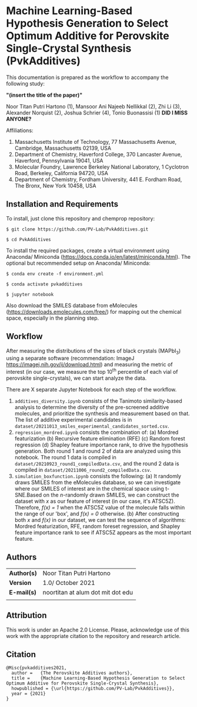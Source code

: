 # Machine Learning-Based Hypothesis Generation to Select Optimum Additive for Perovskite Single-Crystal Synthesis (PvkAdditives)
This documentation is prepared as the workflow to accompany the following study:

**"(insert the title of the paper)"**

Noor Titan Putri Hartono (1), Mansoor Ani Najeeb Nellikkal (2), Zhi Li (3), Alexander Norquist (2), Joshua Schrier (4), Tonio Buonassisi (1) **DID I MISS ANYONE?**

Affiliations:

1. Massachusetts Institute of Technology, 77 Massachusetts Avenue, Cambridge, Massachusetts 02139, USA
2. Department of Chemistry, Haverford College, 370 Lancaster Avenue, Haverford, Pennsylvania 19041, USA 
3. Molecular Foundry, Lawrence Berkeley National Laboratory, 1 Cyclotron Road, Berkeley, California 94720, USA 
4. Department of Chemistry, Fordham University, 441 E. Fordham Road, The Bronx, New York 10458, USA 

## Installation and Requirements
To install, just clone this repository and chemprop repository:

`$ git clone https://github.com/PV-Lab/PvkAdditives.git`

`$ cd PvkAdditives`

To install the required packages, create a virtual environment using Anaconda/ Miniconda (https://docs.conda.io/en/latest/miniconda.html). The optional but recommended setup on Anaconda/ Miniconda:

`$ conda env create -f environment.yml`

`$ conda activate pvkadditives`

`$ jupyter notebook`

Also download the SMILES database from eMolecules (https://downloads.emolecules.com/free/) for mapping out the chemical space, especially in the planning step.

## Workflow
After measuring the distributions of the sizes of black crystals (MAPbI<sub>3</sub>) using a separate software (recommendation: ImageJ https://imagej.nih.gov/ij/download.html) and measuring the metric of interest (in our case, we measure the top 10<sup>th</sup> percentile of each vial of perovskite single-crystals), we can start analyze the data.

There are X separate Jupyter Notebook for each step of the workflow.
1. `additives_diversity.ipynb` consists of the Tanimoto similarity-based analysis to determine the diversity of the pre-screened additive molecules, and prioritize the synthesis and measurement based on that. The list of additive experimental candidates is in `dataset/20211013_smiles_experimental_candidates_sorted.csv`.
2. `regression_mordred.ipynb` consists the combination of: (a) Mordred featurization (b) Recursive feature elimination (RFE) (c) Random forest regression (d) Shapley feature importance rank, to drive the hypothesis generation. Both round 1 and round 2 of data are analyzed using this notebook. The round 1 data is compiled in  `dataset/20210923_round1_compiledData.csv`, and the round 2 data is compiled in `dataset/20211006_round2_compiledData.csv`.
3. `simulation_boxfunction.ipynb` consists the following: (a) It randomly draws SMILES from the eMolecules database, so we can investigate where our SMILES of interest are in the chemical space using t-SNE.Based on the *n*-randomly drawn SMILES, we can construct the dataset with *x* as our feature of interest (in our case, it's ATSC5Z). Therefore, *f(x) = 1* when the ATSC5Z value of the molecule falls within the range of our 'box', and  *f(x) = 0* otherwise. (b) After constructing both *x* and *f(x)* in our dataset, we can test the sequence of algorithms: Mordred featurization, RFE, random foreset regression, and Shapley feature importance rank to see if ATSC5Z appears as the most important feature.

## Authors
| |  | 
|---|---|
|**Author(s)** | Noor Titan Putri Hartono |
|**Version** | 1.0/ October 2021  |   
|**E-mail(s)**   | noortitan at alum dot mit dot edu  |
| | |

## Attribution
This work is under an Apache 2.0 License. Please, acknowledge use of this work with the appropriate citation to the repository and research article.

## Citation

    @Misc{pvkadditives2021,
      author =   {The Perovskite Additives authors},
      title =    {Machine Learning-Based Hypothesis Generation to Select Optimum Additive for Perovskite Single-Crystal Synthesis},
      howpublished = {\url{https://github.com/PV-Lab/PvkAdditives}},
      year = {2021}
    }